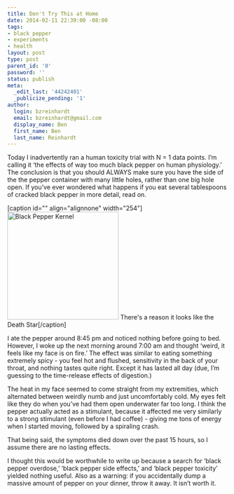 ```yaml
---
title: Don't Try This at Home
date: 2014-02-11 22:39:00 -08:00
tags:
- black pepper
- experiments
- health
layout: post
type: post
parent_id: '0'
password: ''
status: publish
meta:
  _edit_last: '44242401'
  _publicize_pending: '1'
author:
  login: bzreinhardt
  email: bzreinhardt@gmail.com
  display_name: Ben
  first_name: Ben
  last_name: Reinhardt
---
```


<p dir="ltr">Today I inadvertently ran a human toxicity trial with N = 1 data points. I’m calling it ‘the effects of way too much black pepper on human physiology.’ The conclusion is that you should ALWAYS make sure you have the side of the the pepper container with many little holes, rather than one big hole open. If you’ve ever wondered what happens if you eat several tablespoons of cracked black pepper in more detail, read on.</p>
<p>[caption id="" align="alignnone" width="254"]<img class="    " alt="Black Pepper Kernel" src="{{ site.baseurl }}/assets/Sa-pepper.jpg" width="254" height="246" /> There's a reason it looks like the Death Star[/caption]</p>
<p>I ate the pepper around 8:45 pm and noticed nothing before going to bed. However, I woke up the next morning around 7:00 am and thought ‘weird, it feels like my face is on fire.’ The effect was similar to eating something extremely spicy - you feel hot and flushed, sensitivity in the back of your throat, and nothing tastes quite right. Except it has lasted all day (due, I’m guessing to the time-release effects of digestion.)</p>
<p>The heat in my face seemed to come straight from my extremities, which alternated between weirdly numb and just uncomfortably cold. My eyes felt like they do when you’ve had them open underwater far too long. I think the pepper actually acted as a stimulant, because it affected me very similarly to a strong stimulant (even before I had coffee) - giving me tons of energy when I started moving, followed by a spiraling crash.</p>
<p>That being said, the symptoms died down over the past 15 hours, so I assume there are no lasting effects.</p>
<p>I thought this would be worthwhile to write up because a search for ‘black pepper overdose,’ ‘black pepper side effects,’ and ‘black pepper toxicity’ yielded nothing useful. Also as a warning: if you accidentally dump a massive amount of pepper on your dinner, throw it away. It isn’t worth it.</p>
<p>&nbsp;</p>
